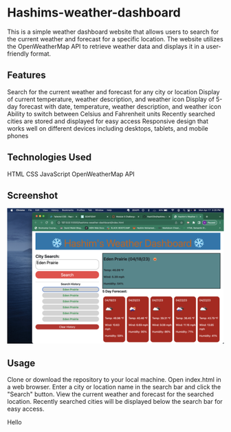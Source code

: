 # Hashims-weather-dashboard
This is a simple weather dashboard website that allows users to search for the current weather and forecast for a specific location. The website utilizes the OpenWeatherMap API to retrieve weather data and displays it in a user-friendly format.

## Features
Search for the current weather and forecast for any city or location
Display of current temperature, weather description, and weather icon
Display of 5-day forecast with date, temperature, weather description, and weather icon
Ability to switch between Celsius and Fahrenheit units
Recently searched cities are stored and displayed for easy access
Responsive design that works well on different devices including desktops, tablets, and mobile phones
## Technologies Used
HTML
CSS
JavaScript
OpenWeatherMap API

## Screenshot
<img src="./assets/img/Screenshot 2023-04-17 at 5.20.10 PM.png">

## Usage
Clone or download the repository to your local machine.
Open index.html in a web browser.
Enter a city or location name in the search bar and click the "Search" button.
View the current weather and forecast for the searched location.
Recently searched cities will be displayed below the search bar for easy access.



Hello